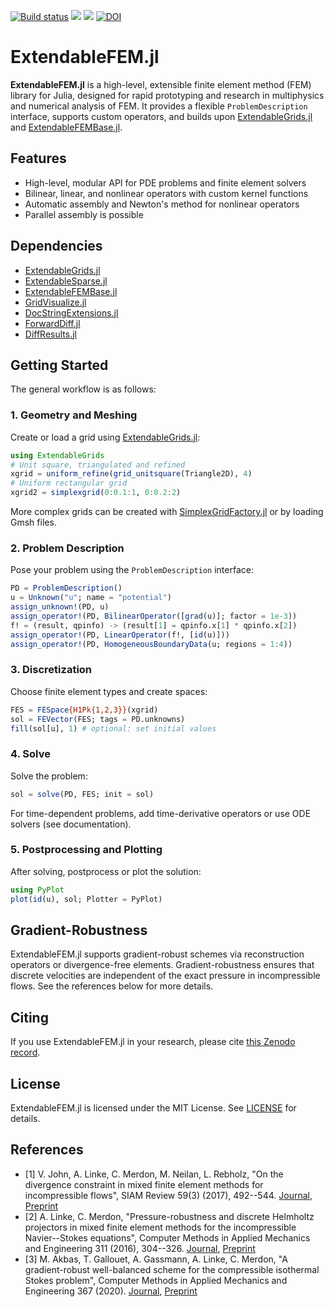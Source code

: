 [![Build status](https://github.com/WIAS-PDELib/ExtendableFEM.jl/workflows/linux-macos-windows/badge.svg)](https://github.com/WIAS-PDELib/ExtendableFEM.jl/actions)
[![](https://img.shields.io/badge/docs-stable-blue.svg)](https://wias-pdelib.github.io/ExtendableFEM.jl/stable/index.html)
[![](https://img.shields.io/badge/docs-dev-blue.svg)](https://wias-pdelib.github.io/ExtendableFEM.jl/dev/index.html)
[![DOI](https://zenodo.org/badge/668345991.svg)](https://zenodo.org/doi/10.5281/zenodo.10563834)

# ExtendableFEM.jl

**ExtendableFEM.jl** is a high-level, extensible finite element method (FEM) library for Julia, designed for rapid prototyping and research in multiphysics and numerical analysis of FEM. It provides a flexible `ProblemDescription` interface, supports custom operators, and builds upon [ExtendableGrids.jl](https://github.com/WIAS-PDELib/ExtendableGrids.jl) and [ExtendableFEMBase.jl](https://github.com/WIAS-PDELib/ExtendableFEMBase.jl).

## Features

- High-level, modular API for PDE problems and finite element solvers
- Bilinear, linear, and nonlinear operators with custom kernel functions
- Automatic assembly and Newton's method for nonlinear operators
- Parallel assembly is possible


## Dependencies

- [ExtendableGrids.jl](https://github.com/WIAS-PDELib/ExtendableGrids.jl)
- [ExtendableSparse.jl](https://github.com/WIAS-PDELib/ExtendableSparse.jl)
- [ExtendableFEMBase.jl](https://github.com/WIAS-PDELib/ExtendableFEMBase.jl)
- [GridVisualize.jl](https://github.com/WIAS-PDELib/GridVisualize.jl)
- [DocStringExtensions.jl](https://github.com/JuliaDocs/DocStringExtensions.jl)
- [ForwardDiff.jl](https://github.com/JuliaDiff/ForwardDiff.jl)
- [DiffResults.jl](https://github.com/JuliaDiff/DiffResults.jl)

## Getting Started

The general workflow is as follows:

### 1. Geometry and Meshing

Create or load a grid using [ExtendableGrids.jl](https://github.com/WIAS-PDELib/ExtendableGrids.jl):

```julia
using ExtendableGrids
# Unit square, triangulated and refined
xgrid = uniform_refine(grid_unitsquare(Triangle2D), 4)
# Uniform rectangular grid
xgrid2 = simplexgrid(0:0.1:1, 0:0.2:2)
```

More complex grids can be created with [SimplexGridFactory.jl](https://github.com/WIAS-PDELib/SimplexGridFactory.jl) or by loading Gmsh files.

### 2. Problem Description

Pose your problem using the `ProblemDescription` interface:

```julia
PD = ProblemDescription()
u = Unknown("u"; name = "potential")
assign_unknown!(PD, u)
assign_operator!(PD, BilinearOperator([grad(u)]; factor = 1e-3))
f! = (result, qpinfo) -> (result[1] = qpinfo.x[1] * qpinfo.x[2])
assign_operator!(PD, LinearOperator(f!, [id(u)]))
assign_operator!(PD, HomogeneousBoundaryData(u; regions = 1:4))
```

### 3. Discretization

Choose finite element types and create spaces:

```julia
FES = FESpace{H1Pk{1,2,3}}(xgrid)
sol = FEVector(FES; tags = PD.unknowns)
fill(sol[u], 1) # optional: set initial values
```

### 4. Solve

Solve the problem:

```julia
sol = solve(PD, FES; init = sol)
```

For time-dependent problems, add time-derivative operators or use ODE solvers (see documentation).

### 5. Postprocessing and Plotting

After solving, postprocess or plot the solution:

```julia
using PyPlot
plot(id(u), sol; Plotter = PyPlot)
```

## Gradient-Robustness

ExtendableFEM.jl supports gradient-robust schemes via reconstruction operators or divergence-free elements. Gradient-robustness ensures that discrete velocities are independent of the exact pressure in incompressible flows. See the references below for more details.

## Citing

If you use ExtendableFEM.jl in your research, please cite [this Zenodo record](https://zenodo.org/doi/10.5281/zenodo.10563834).

## License

ExtendableFEM.jl is licensed under the MIT License. See [LICENSE](https://github.com/WIAS-PDELib/ExtendableFEM.jl/blob/master/LICENSE) for details.

## References

- [1] V. John, A. Linke, C. Merdon, M. Neilan, L. Rebholz, "On the divergence constraint in mixed finite element methods for incompressible flows", SIAM Review 59(3) (2017), 492--544. [Journal](https://doi.org/10.1137/15M1047696), [Preprint](http://www.wias-berlin.de/publications/wias-publ/run.jsp?template=abstract&type=Preprint&year=2015&number=2177)
- [2] A. Linke, C. Merdon, "Pressure-robustness and discrete Helmholtz projectors in mixed finite element methods for the incompressible Navier--Stokes equations", Computer Methods in Applied Mechanics and Engineering 311 (2016), 304--326. [Journal](http://dx.doi.org/10.1016/j.cma.2016.08.018), [Preprint](http://www.wias-berlin.de/publications/wias-publ/run.jsp?template=abstract&type=Preprint&year=2016&number=2250)
- [3] M. Akbas, T. Gallouet, A. Gassmann, A. Linke, C. Merdon, "A gradient-robust well-balanced scheme for the compressible isothermal Stokes problem", Computer Methods in Applied Mechanics and Engineering 367 (2020). [Journal](https://doi.org/10.1016/j.cma.2020.113069), [Preprint](https://arxiv.org/abs/1911.01295)

